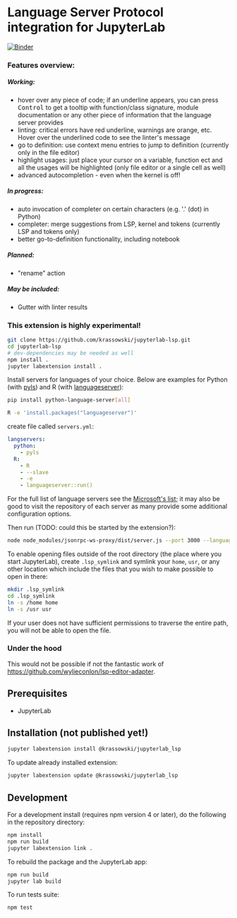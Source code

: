 # Language Server Protocol integration for JupyterLab

<!--[![Build Status](https://travis-ci.org/krassowski/jupyterlab-lsp.svg?branch=master)](https://travis-ci.org/krassowski/jupyterlab-lsp) [![codebeat badge](TODO)](https://codebeat.co/projects/github-com-krassowski-jupyterlab-lsp-master) -->
[![Binder](https://beta.mybinder.org/badge.svg)](https://mybinder.org/v2/gh/krassowski/jupyterlab-lsp/master?urlpath=lab/tree/examples/demo.ipynb)

### Features overview:

##### Working:
- hover over any piece of code; if an underline appears, you can press <kbd>Control</kbd> to get a tooltip with function/class signature, module documentation or any other piece of information that the language server provides
- linting: critical errors have red underline, warnings are orange, etc. Hover over the underlined code to see the linter's message
- go to definition: use context menu entries to jump to definition (currently only in the file editor) 
- highlight usages: just place your cursor on a variable, function ect and all the usages will be highlighted (only file editor or a single cell as well)
- advanced autocompletion - even when the kernel is off!

##### In progress:
- auto invocation of completer on certain characters (e.g. '.' (dot) in Python)
- completer: merge suggestions from LSP, kernel and tokens (currently LSP and tokens only)
- better go-to-definition functionality, including notebook


##### Planned:
- "rename" action

##### May be included:
- Gutter with linter results


### This extension is highly experimental!

```bash
git clone https://github.com/krassowski/jupyterlab-lsp.git
cd jupyterlab-lsp
# dev-dependencies may be needed as well
npm install .
jupyter labextension install .
```

Install servers for languages of your choice. Below are examples for Python (with [pyls](https://github.com/palantir/python-language-server)) and R (with [languageserver](https://github.com/REditorSupport/languageserver)):

```bash
pip install python-language-server[all]
```

```bash
R -e 'install.packages("languageserver")'
```

create file called `servers.yml`:

```yaml
langservers:
  python:
    - pyls
  R:
    - R
    - --slave
    - -e
    - languageserver::run()
```

For the full list of language servers see the [Microsoft's list](https://microsoft.github.io/language-server-protocol/implementors/servers/); it may also be good to visit the repository of each server as many provide some additional configuration options.

Then run (TODO: could this be started by the extension?):
```bash
node node_modules/jsonrpc-ws-proxy/dist/server.js --port 3000 --languageServers servers.yml
```

To enable opening files outside of the root directory (the place where you start JupyterLab),
create `.lsp_symlink` and symlink your `home`, `usr`, or any other location which include the files that you wish to make possible to open in there:
```bash
mkdir .lsp_symlink
cd .lsp_symlink
ln -s /home home
ln -s /usr usr
```

If your user does not have sufficient permissions to traverse the entire path, you will not be able to open the file.

### Under the hood

This would not be possible if not the fantastic work of https://github.com/wylieconlon/lsp-editor-adapter.


## Prerequisites

* JupyterLab

## Installation (not published yet!)

```bash
jupyter labextension install @krassowski/jupyterlab_lsp
```

To update already installed extension:

```bash
jupyter labextension update @krassowski/jupyterlab_lsp
```

## Development

For a development install (requires npm version 4 or later), do the following in the repository directory:

```bash
npm install
npm run build
jupyter labextension link .
```

To rebuild the package and the JupyterLab app:

```bash
npm run build
jupyter lab build
```

To run tests suite:

```bash
npm test
```
